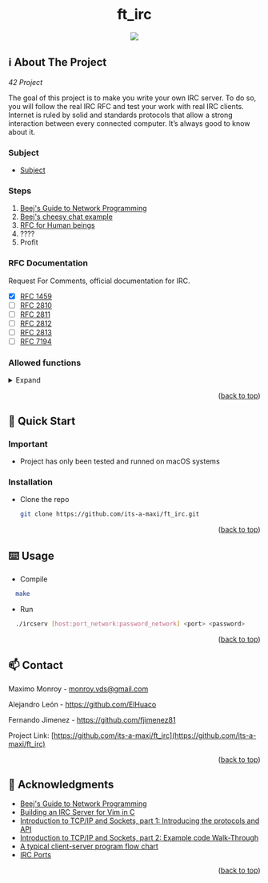 <div id="top"></div>
<!--
*** Amazing README template from othneildrew
*** https://github.com/othneildrew/Best-README-Template
-->


<!-- PROJECT LOGO -->
<br />
<div align="center">
  <h1>ft_irc</h1>
  <img src="https://www.plutora.com/wp-content/uploads/2018/11/irc_internet_relay_chat.png" />
</div>

<!-- ABOUT THE PROJECT -->
## ℹ️ About The Project

_42 Project_

The goal of this project is to make you write your own IRC server. To do so, you will follow the real IRC RFC and test your work with real IRC clients. Internet is ruled by solid and standards protocols that allow a strong interaction between every connected computer. It’s always good to know about it.

### Subject

* [Subject](https://cdn.intra.42.fr/pdf/pdf/32224/en.subject.pdf)

### Steps

   1. [Beej's Guide to Network Programming](https://beej.us/guide/bgnet/html//index.html)
   2. [Beej's cheesy chat example](https://beej.us/guide/bgnet/examples/selectserver.c)
   3. [RFC for Human beings](https://modern.ircdocs.horse/)
   4. ????
   5. Profit

### RFC Documentation

Request For Comments, official documentation for IRC.
  - [X] [RFC 1459](https://datatracker.ietf.org/doc/html/rfc1459)
  - [ ] [RFC 2810](https://datatracker.ietf.org/doc/html/rfc2810)
  - [ ] [RFC 2811](https://datatracker.ietf.org/doc/html/rfc2811)
  - [ ] [RFC 2812](https://datatracker.ietf.org/doc/html/rfc2812)
  - [ ] [RFC 2813](https://datatracker.ietf.org/doc/html/rfc2813)
  - [ ] [RFC 7194](https://datatracker.ietf.org/doc/html/rfc7194)

### Allowed functions

<details>
  <summary>Expand</summary>
  
  - `socket()`: lo crea. Selecciona protocolos (`PF_INET` ó `PF_INET6`; `SOCK_STREAM`; `getprotobyname("tcp")`). También se puede rellenar con el `struct addrinfo` usado en `getaddrinfo()`.
  - `setsockopt()`, `getsockname()`: controlar socket descriptors, como `fcntl()`.
  - `getprotobyname()`: devuelve el número asociado al nombre del protocolo, como "tcp" o "udp".
  - `gethostbyname()`: da la dirección IP de un host name. No funciona bien con IPv6. Mejor usar `getaddrinfo()`.
  - `getaddrinfo()`, `freeaddrinfo()`: recibe información de un host name y un `struct addrinfo` con los tipos de IP y sockets a usar. Rellena el `struct sockaddr` con el resultado y crea una lista de `struct addrinfo` con las direcciones que cumplen la información pasada de argumento. Esta lista se libera con `freeaddrinfo()`.
  - `bind()`: asocia un socket con una IP y puerto.
  - `connect()`: conecta un socket a un servidor. Tras `bind()` si se queria el cliente en una IP y puerto concretos. Permite llamar a `send()` y `recv()`.
  - `listen()`: que el socket descriptor escuche conexiones entrantes. Especifica número máximo de conexiones.
  - `accept()`: acepta una conexión entrante en un listening socket. Tras haber creado un `SOCK_STREAM`y haberlo preparado para conexiones entrantes con `listen()`, llamas a esta función para crear un nuevo socket descriptor que pueda ser usado para las siguientes comunicaciones con el nuevo cliente. El socket anterior sigue estando ahí y podrá ser usado para nuevos `accept()`. Hay que `close()`este nuevo socket cuando terminemos.
  - `htons()`, `htonl()`, `ntohs()`, `ntohl()`: convierten integer types de host byte order a network byte order y viceversa, según si preparas para enviar el tipo, o lo has recibido.
  - `inet_addr()`, `inet_ntoa()`: convierte dirección IP en `char` a `struct in_addr` y viceversa. No admiten IPv6.
  - `send()`: envía datos a través de un TCP socket. Para un chat habrá que determinar cuando empieza y termina un mensaje en el working buffer de `recv()`, por los posibles envíos parciales de información -> estructura de paquete con (longitud, usuario, mensaje) o similar, según sea RFC, para llamar a `recv()` hasta que los bytes recibidos sean igual al que pone en longitud. El working buffer debe tener el tamaño de 2 paquetes al menos porque podemos enviar la parte final de uno y el comienzo del siguiente antes de operar con el primero.
  - `recv()`: lee datos entrantes del remoto al buffer. Devuelve los bytes recibidos. Si el remoto ha cerrado la conexión, devuelve 0.
  - `fcntl(socket_fd, F_SETFL, O_NONBLOCK)`: hace al socket descriptor non-blocking.
  - `select()`, `poll()`, `kqueue()`, `epoll()`: forma de que un solo thread trabaje con varios socket descriptors. Gives you the power to monitor several sockets at the same time. It’ll tell you which ones are ready for reading, which are ready for writing, and which sockets have raised exceptions.
  - `FD_CLR`: removes a particular fd from the set.
  - `FD_COPY`: reemplaza un fd set por otro.
  - `FD_ISSET`: returns true if fd is in the set.
  - `FD_SET`: adds fd to the set.
  - `FD_ZERO`: clears all entries from the set.
  - `signal`
  - `lseek`
  - `fstat`
</details>

<p align="right">(<a href="#top">back to top</a>)</p>


<!-- GETTING STARTED -->
## 🏃 Quick Start

### Important

* Project has only been tested and runned on macOS systems

### Installation

* Clone the repo
  ```sh
  git clone https://github.com/its-a-maxi/ft_irc.git
  ```
  
<p align="right">(<a href="#top">back to top</a>)</p>


<!-- USAGE EXAMPLES -->
## ⌨️ Usage

* Compile
```sh
  make
```
* Run
``` sh
  ./ircserv [host:port_network:password_network] <port> <password>
```

<p align="right">(<a href="#top">back to top</a>)</p>


<!-- CONTACT -->
## 📫 Contact

Maximo Monroy - monroy.vds@gmail.com

Alejandro León - https://github.com/ElHuaco

Fernando Jimenez - https://github.com/fjimenez81

Project Link: [https://github.com/its-a-maxi/ft_irc](https://github.com/its-a-maxi/ft_irc)

<p align="right">(<a href="#top">back to top</a>)</p>



<!-- ACKNOWLEDGMENTS -->
## 🥇 Acknowledgments

* [Beej's Guide to Network Programming](https://beej.us/guide/bgnet/html//index.html#what-is-a-socket)
* [Building an IRC Server for Vim in C](https://www.youtube.com/watch?v=Cct_vXCJOFw)
* [Introduction to TCP/IP and Sockets, part 1: Introducing the protocols and API](https://www.youtube.com/watch?v=C7CpfL1p6y0)
* [Introduction to TCP/IP and Sockets, part 2: Example code Walk-Through](https://www.youtube.com/watch?v=OuYPe_HcLWc)
* [A typical client-server program flow chart](https://www.ibm.com/docs/en/zos/2.4.0?topic=internets-typical-client-server-program-flow-chart#o4ag1__tiptcp)
* [IRC Ports](https://www.iana.org/assignments/service-names-port-numbers/service-names-port-numbers.xhtml?search=IRC)


<p align="right">(<a href="#top">back to top</a>)</p>



<!-- MARKDOWN LINKS & IMAGES -->
<!-- https://www.markdownguide.org/basic-syntax/#reference-style-links -->
[contributors-shield]: https://img.shields.io/github/contributors/othneildrew/Best-README-Template.svg?style=for-the-badge
[contributors-url]: https://github.com/othneildrew/Best-README-Template/graphs/contributors
[forks-shield]: https://img.shields.io/github/forks/othneildrew/Best-README-Template.svg?style=for-the-badge
[forks-url]: https://github.com/othneildrew/Best-README-Template/network/members
[stars-shield]: https://img.shields.io/github/stars/othneildrew/Best-README-Template.svg?style=for-the-badge
[stars-url]: https://github.com/othneildrew/Best-README-Template/stargazers
[issues-shield]: https://img.shields.io/github/issues/othneildrew/Best-README-Template.svg?style=for-the-badge
[issues-url]: https://github.com/othneildrew/Best-README-Template/issues
[license-shield]: https://img.shields.io/github/license/othneildrew/Best-README-Template.svg?style=for-the-badge
[license-url]: https://github.com/othneildrew/Best-README-Template/blob/master/LICENSE.txt
[linkedin-shield]: https://img.shields.io/badge/-LinkedIn-black.svg?style=for-the-badge&logo=linkedin&colorB=555
[linkedin-url]: https://linkedin.com/in/othneildrew
[product-screenshot]: images/screenshot.png

